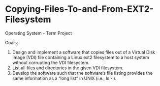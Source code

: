 # Copying-Files-To-and-From-EXT2-Filesystem

Operating System - Term Project 

Goals: 
1. Design and implement a software that copies files out of a Virtual Disk Image (VDI) file containing a Linux ext2 filesystem to a host system without corrupting the VDI filesystem. 
2. List all files and directories in the given VDI filesystem.
3. Develop the software such that the software’s file listing provides the same information as a “long list” in UNIX (i.e., ls -l). 
